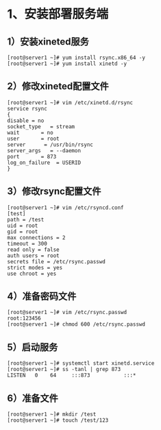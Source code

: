 # 1、安装部署服务端

## 1）安装xineted服务

```auto
[root@server1 ~]# yum install rsync.x86_64 -y
[root@server1 ~]# yum install xinetd -y
```

## 2）修改xineted配置文件

```auto
[root@server1 ~]# vim /etc/xinetd.d/rsync
service rsync
{
disable = no
socket_type   = stream
wait       = no
user       = root
server      = /usr/bin/rsync
server_args   = --daemon
port       = 873
log_on_failure  = USERID
}
```

## 3）修改rsync配置文件

```auto
[root@server1 ~]# vim /etc/rsyncd.conf
[test]
path = /test
uid = root
gid = root
max connections = 2
timeout = 300
read only = false
auth users = root
secrets file = /etc/rsync.passwd
strict modes = yes
use chroot = yes
```

## 4）准备密码文件

```auto
[root@server1 ~]# vim /etc/rsync.passwd
root:123456
[root@server1 ~]# chmod 600 /etc/rsync.passwd
```

## 5）启动服务

```auto
[root@server1 ~]# systemctl start xinetd.service
[root@server1 ~]# ss -tanl | grep 873
LISTEN   0    64     :::873           :::*
```

## 6）准备文件

```auto
[root@server1 ~]# mkdir /test
[root@server1 ~]# touch /test/123
```